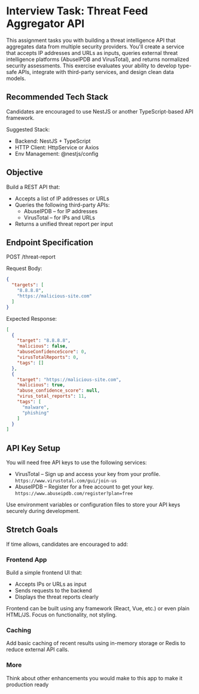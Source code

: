 # Interview Task: Threat Feed Aggregator API

This assignment tasks you with building a threat intelligence API that aggregates data from multiple security providers. You'll create a service that accepts IP addresses and URLs as inputs, queries external threat intelligence platforms (AbuseIPDB and VirusTotal), and returns normalized security assessments. This exercise evaluates your ability to develop type-safe APIs, integrate with third-party services, and design clean data models.

## Recommended Tech Stack
Candidates are encouraged to use NestJS or another TypeScript-based API framework.

Suggested Stack:
- Backend: NestJS + TypeScript
- HTTP Client: HttpService or Axios
- Env Management: @nestjs/config

## Objective
Build a REST API that:
- Accepts a list of IP addresses or URLs
- Queries the following third-party APIs:
  - AbuseIPDB – for IP addresses
  - VirusTotal – for IPs and URLs
- Returns a unified threat report per input

## Endpoint Specification
POST /threat-report

Request Body:
```json
{
  "targets": [
    "8.8.8.8",
    "https://malicious-site.com"
  ]
}
```

Expected Response:
```json
[
  {
    "target": "8.8.8.8",
    "malicious": false,
    "abuseConfidenceScore": 0,
    "virusTotalReports": 0,
    "tags": []
  },
  {
    "target": "https://malicious-site.com",
    "malicious": true,
    "abuse_confidence_score": null,
    "virus_total_reports": 11,
    "tags": [
      "malware",
      "phishing"
    ]
  }
]
```

## API Key Setup
You will need free API keys to use the following services:
- VirusTotal – Sign up and access your key from your profile. `https://www.virustotal.com/gui/join-us`
- AbuseIPDB – Register for a free account to get your key. `https://www.abuseipdb.com/register?plan=free`

Use environment variables or configuration files to store your API keys securely during development.

## Stretch Goals
If time allows, candidates are encouraged to add:

### Frontend App
Build a simple frontend UI that:
- Accepts IPs or URLs as input
- Sends requests to the backend
- Displays the threat reports clearly

Frontend can be built using any framework (React, Vue, etc.) or even plain HTML/JS. Focus on functionality, not styling. 

### Caching
Add basic caching of recent results using in-memory storage or Redis to reduce external API calls.

### More
Think about other enhancements you would make to this app to make it production ready
